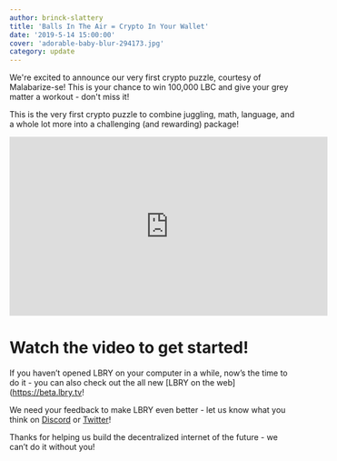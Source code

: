 ```yaml
---
author: brinck-slattery
title: 'Balls In The Air = Crypto In Your Wallet'
date: '2019-5-14 15:00:00'
cover: 'adorable-baby-blur-294173.jpg'
category: update
---
```

We're excited to announce our very first crypto puzzle, courtesy of Malabarize-se! This is your chance to win 100,000 LBC and give your grey matter a workout - don't miss it!

This is the very first crypto puzzle to combine juggling, math, language, and a whole lot more into a challenging (and rewarding) package!

<iframe width="560" height="315" src="https://www.youtube.com/embed/ERMjC6qzzOc" frameborder="0" allow="accelerometer; autoplay; encrypted-media; gyroscope; picture-in-picture" allowfullscreen></iframe>

# Watch the video to get started!

If you haven’t opened LBRY on your computer in a while, now’s the time to do it - you can also check out the all new [LBRY on the web](https://beta.lbry.tv!

We need your feedback to make LBRY even better - let us know what you think on [Discord](https://chat.lbry.com) or [Twitter](https://www.twitter.com/lbryio)! 

Thanks for helping us build the decentralized internet of the future - we can’t do it without you!
